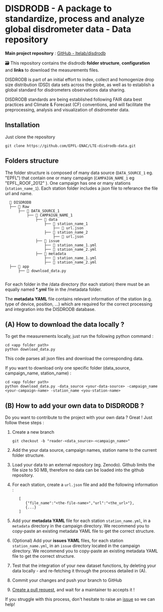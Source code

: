 # DISDRODB - A package to standardize, process and analyze global disdrometer data - Data repository

**Main project repository** : [GitHub - ltelab/disdrodb](https://github.com/ltelab/disdrodb)

:card_file_box: This repository contains the disdrodb **folder structure**, **configuration** and **links** to download the measurements files.

DISDRODB is part of an initial effort to index, collect and homogenize drop size distribution (DSD) data sets across the globe, as well as to establish a global standard for disdrometers observations data sharing.

DISDRODB standards are being established following FAIR data best practices and Climate & Forecast (CF) conventions, and will facilitate the preprocessing, analysis and visualization of disdrometer data.

## Installation

Just clone the repository

```
git clone https://github.com/EPFL-ENAC/LTE-disdrodb-data.git
```

## Folders structure

The folder structure is composed of many data source (`DATA_SOURCE_1` eg. "EPFL") that contain one or many campaign (`CAMPAIGN_NAME_1` eg "EPFL_ROOF_2012" ). One campaign has one or many stations (`station_name_1`). Each station folder includes a json file to referance the file url and name.

```
  📁 DISDRODB
  ├── 📁 Raw
      ├── 📁 DATA_SOURCE_1
          ├── 📁 CAMPAIGN_NAME_1
              ├── 📁 data
                  ├── 📁 station_name_1
                      ├── 📜 url.json
                  ├── 📁 station_name_2
                      ├── 📜 url.json
              ├── 📁 issue
                  ├── 📜 station_name_1.yml
                  ├── 📜 station_name_2.yml
              ├── 📁 metadata
                  ├── 📜 station_name_1.yml
                  ├── 📜 station_name_2.yml
  ├── 📁 app
      ├── 📜 download_data.py
  
```

For each folder in the /data directory (for each station) there must be an equally named **\*.yml** file in the /metadata folder.

The **metadata YAML** file contains relevant information of the station (e.g. type of device, position, …) which are required for the correct processing and integration into the DISDRODB database.

## (A) How to download the data locally ?

To get the measurements locally, just run the following python command :

```
cd <app folder path>
python download_data.py
```

This code parses all json files and download the corresponding data.

If you want to download only one specific folder (data_source, campaign_name, station_name) :

```
cd <app folder path>
python download_data.py -data_source <your-data-source> -campaign_name <your-campaign-name> -station_name <you-station-name>
```

## (B) How to add your own data to DISDRODB ?

Do you want to contribute to the project with your own data ? Great ! Just follow these steps :

1. Create a new branch

   ```
   git checkout -b "reader-<data_source>-<campaign_name>"
   ```

2. Add the your data source, campaign names, station name to the current folder structure.
3. Load your data to an external repository (eg. Zenodo). Github limits the file size to 50 MB, therefore no data can be loaded into the github repository.
4. For each station, create a `url.json` file and add the following information :

   ```
      [
         {"file_name":"<the-file-name>","url":"<the_url>"},
         {...}
      ]
   ```

5. Add your **metadata YAML** file for each station `station_name.yml`, in a `metadata` directory in the campaign directory. We recommend you to copy-paste an existing metadata YAML file to get the correct structure.

6. (Optional) Add your **issues YAML** files, for each station `station_name.yml`, in an `issue` directory located in the campaign directory. We recommend you to copy-paste an existing metadata YAML file to get the correct structure.

7. Test that the integration of your new dataset functions, by deleting your data locally - and re-fetching it through the process detailed in (A).

8. Commit your changes and push your branch to GitHub

9. [Create a pull request](https://docs.github.com/en/pull-requests/collaborating-with-pull-requests/proposing-changes-to-your-work-with-pull-requests/creating-a-pull-request), and wait for a maintainer to accepts it !

If you struggle with this process, don't hesitate to raise an [issue](https://github.com/EPFL-ENAC/LTE-disdrodb-data/issues/new/choose) so we can help!
